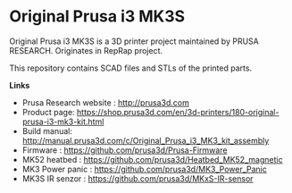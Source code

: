 # Original Prusa i3 MK3S


Original Prusa i3 MK3S is a 3D printer project maintained by PRUSA RESEARCH.
Originates in RepRap project.

This repository contains SCAD files and STLs of the printed parts.

**Links**

 * Prusa Research website : http://prusa3d.com
 * Product page: https://shop.prusa3d.com/en/3d-printers/180-original-prusa-i3-mk3-kit.html
 * Build manual: http://manual.prusa3d.com/c/Original_Prusa_i3_MK3_kit_assembly
 * Firmware : https://github.com/prusa3d/Prusa-Firmware
 * MK52 heatbed : https://github.com/prusa3d/Heatbed_MK52_magnetic
 * MK3 Power panic : https://github.com/prusa3d/MK3_Power_Panic
 * MK3S IR senzor : https://github.com/prusa3d/MKxS-IR-sensor
 
